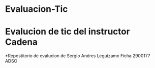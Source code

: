 # Evaluacion-Tic
# Evalucion de tic del instructor Cadena
*Repostitorio de evalucion de Sergio Andres Leguizamo
Ficha 2900177 ADSO